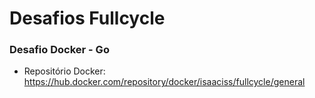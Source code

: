 # Desafios Fullcycle

### Desafio Docker - Go
 - Repositório Docker: https://hub.docker.com/repository/docker/isaaciss/fullcycle/general
